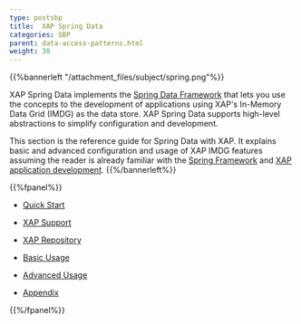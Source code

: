 ```yaml
---
type: postsbp
title:  XAP Spring Data
categories: SBP
parent: data-access-patterns.html
weight: 30
---
```





{{%bannerleft "/attachment_files/subject/spring.png"%}}

XAP Spring Data implements the [Spring Data Framework](http://projects.spring.io/spring-data) that lets you use the concepts to the development of applications using XAP's In-Memory Data Grid (IMDG) as the data store. XAP Spring Data supports high-level abstractions to simplify configuration and development.

This section is the reference guide for Spring Data with XAP. It explains basic and advanced configuration and usage of XAP IMDG features assuming the reader is already familiar with the [Spring Framework](http://docs.spring.io/spring-data/commons/docs/1.9.1.RELEASE/reference/html/) and [XAP application development](http://docs.gigaspaces.com).
{{%/bannerleft%}}







{{%fpanel%}}

- [Quick Start](./spring-data-quick-start.html)

- [XAP Support](./spring-data-overview.html)

- [XAP Repository](./spring-data-repository.html)

- [Basic Usage](./spring-data-basic.html)

- [Advanced Usage](./spring-data-advanced.html)

- [Appendix](./spring-data-appendix.html)


{{%/fpanel%}}
